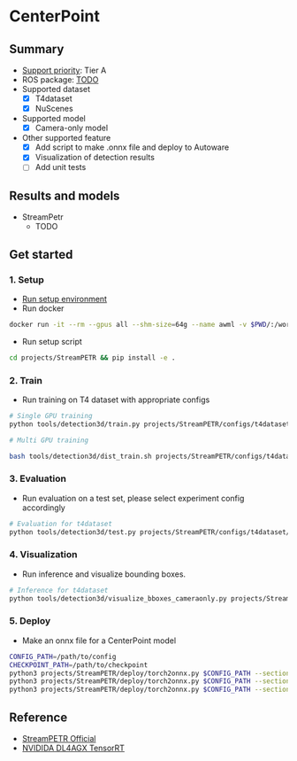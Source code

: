 # CenterPoint
## Summary

- [Support priority](https://github.com/tier4/AWML/blob/main/docs/design/autoware_ml_design.md#support-priority): Tier A
- ROS package: [TODO]()
- Supported dataset
  - [x] T4dataset
  - [x] NuScenes
- Supported model
  - [x] Camera-only model
- Other supported feature
  - [x] Add script to make .onnx file and deploy to Autoware
  - [x] Visualization of detection results
  - [ ] Add unit tests

## Results and models

- StreamPetr
  - TODO
## Get started
### 1. Setup

- [Run setup environment](../../tools/setting_environment/README.md)
- Run docker

```sh
docker run -it --rm --gpus all --shm-size=64g --name awml -v $PWD/:/workspace -v $PWD/data:/workspace/data autoware-ml
```
- Run setup script

```sh
cd projects/StreamPETR && pip install -e .
```

### 2. Train

- Run training on T4 dataset with appropriate configs

```sh
# Single GPU training
python tools/detection3d/train.py projects/StreamPETR/configs/t4dataset/t4_base_vov_flash_480x640_baseline.py
```

```sh
# Multi GPU training

bash tools/detection3d/dist_train.sh projects/StreamPETR/configs/t4dataset/t4_base_vov_flash_480x640_baseline.py 2
```

### 3. Evaluation

- Run evaluation on a test set, please select experiment config accordingly

```sh
# Evaluation for t4dataset
python tools/detection3d/test.py projects/StreamPETR/configs/t4dataset/t4_base_vov_flash_480x640_baseline.py work_dirs/t4_base_vov_flash_480x640_baseline/epoch_35.pth
```

### 4. Visualization

- Run inference and visualize bounding boxes.

```sh
# Inference for t4dataset
python tools/detection3d/visualize_bboxes_cameraonly.py projects/StreamPETR/configs/t4dataset/t4_base_vov_flash_480x640_baseline.py work_dirs/t4_base_vov_flash_480x640_baseline/epoch_35.pth
```
### 5. Deploy

- Make an onnx file for a CenterPoint model

```sh
CONFIG_PATH=/path/to/config
CHECKPOINT_PATH=/path/to/checkpoint
python3 projects/StreamPETR/deploy/torch2onnx.py $CONFIG_PATH --section extract_img_feat --checkpoint $CHECKPOINT_PATH
python3 projects/StreamPETR/deploy/torch2onnx.py $CONFIG_PATH --section pts_head_memory --checkpoint $CHECKPOINT_PATH
python3 projects/StreamPETR/deploy/torch2onnx.py $CONFIG_PATH --section position_embedding --checkpoint $CHECKPOINT_PATH
```

## Reference

- [StreamPETR Official](https://github.com/exiawsh/StreamPETR/tree/main)
- [NVIDIDA DL4AGX TensorRT](https://github.com/NVIDIA/DL4AGX/tree/master/AV-Solutions/streampetr-trt)